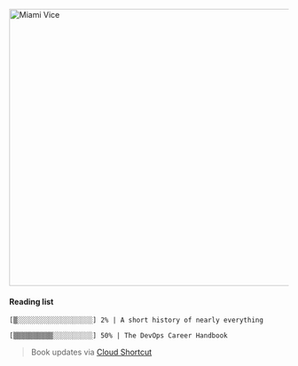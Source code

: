 
[<img src="https://media.giphy.com/media/l0IsIMQkVZ0UK1Q7C/giphy.gif" alt="Miami Vice" width="800" height="500">](https://www.youtube.com/watch?v=-aMCzRj3Syg)

#### Reading list

    [▒░░░░░░░░░░░░░░░░░░░] 2% | A short history of nearly everything
    
    [▒▒▒▒▒▒▒▒▒▒░░░░░░░░░░] 50% | The DevOps Career Handbook
    
> Book updates via [Cloud Shortcut](https://github.com/saschazengler/progress_bar_shortcut)
